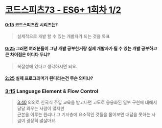 # [코드스피츠73 - ES6+ 1회차 1/2](https://youtu.be/kG87PONfqkg)

#### [0:15](https://youtu.be/kG87PONfqkg?t=0m15s) 코드스피츠란 시리즈는?
> 실제적으로 개발 할 수 있는 개발자가 되는 것을 목표

#### [0:25](https://youtu.be/kG87PONfqkg?t=0m25s) 그러면 여러분들이 그냥 개발 공부한거랑 실제 개발자가 될 수 있는 개발 공부하고 큰 차이점은 어디다 두냐?
> 복잡성에 있다고 생각하시면 되요.

#### [2:25](https://youtu.be/kG87PONfqkg?t=2m25s) 실제 프로그래머가 된다라는건 무슨 의미냐?

### [3:15](https://youtu.be/kG87PONfqkg?t=2m25s) Language Element & Flow Control
> [3:40](https://youtu.be/kG87PONfqkg?t=3m40s) 의외로 한국식 주입 교육을 받고나면 고도로 응용화된 일부 구현에 대해서 달달 외우는 사람이 많지만 <br>
> 근본을 이루는 원리나 그 기저층에 요소적인 것들을 물어보면 대답을 못하는 사람이 굉장히 많잖아요.